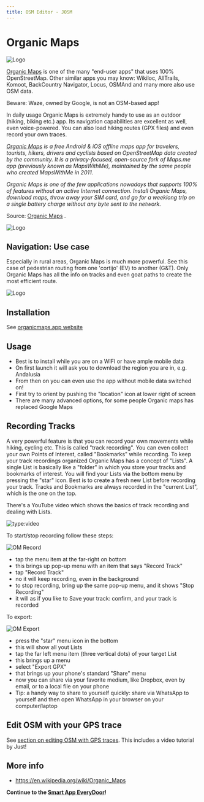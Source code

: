 ```yaml
---
title: OSM Editor - JOSM
---
```

# Organic Maps

![Logo](../assets/images/organic-logo.png)

[Organic Maps](https://organicmaps.app/) is one of the many "end-user apps" that uses 100% OpenStreetMap.
Other similar apps you may know: Wikiloc, AllTrails, Komoot, BackCountry Navigator, Locus, 
OSMAnd and many more also use OSM data.

Beware: Waze, owned by Google, is not an OSM-based app!

In daily usage Organic Maps is extremely handy to use as an outdoor (hiking, biking etc.) app. 
Its navigation capabilities are excellent as well, even voice-powered. You can also load hiking routes (GPX files) and
even record your own traces. 

*[Organic Maps](https://organicmaps.app/) is a free Android & iOS offline maps app for travelers, 
tourists, hikers, drivers and cyclists based on OpenStreetMap data created by the community. 
It is a privacy-focused, open-source fork of Maps.me app (previously known as MapsWithMe), 
maintained by the same people who created MapsWithMe in 2011.*

*Organic Maps is one of the few applications nowadays that supports 100% of features without an active Internet connection. 
Install Organic Maps, download maps, throw away your SIM card, and go for a weeklong trip on a single battery charge without any 
byte sent to the network.*

Source: [Organic Maps](https://organicmaps.app/) .

![Logo](../assets/images/organic-screen.jpg)

## Navigation: Use case 

Especially in rural areas, Organic Maps is much more powerful. See this case of pedestrian routing
from one 'cortijo' (EV) to another (G&T). Only Organic Maps has all the info on tracks and even goat paths to create
the most efficient route.

![Logo](../assets/images/routing.jpg)

## Installation

See [organicmaps.app website](https://organicmaps.app/)

## Usage

* Best is to install while you are on a WIFI or have ample mobile data
* On first launch it will ask you to download the region you are in, e.g. Andalusia
* From then on you can even use the app without mobile data switched on!
* First try to orient by pushing the "location" icon at lower right of screen
* There are many advanced options, for some people Organic maps has replaced Google Maps

## Recording Tracks

A very powerful feature is that you can record your own movements while hiking, cycling etc. 
This is called "track recording". You can even collect your own Points of Interest, called "Bookmarks" while recording. 
To keep your track recordings organized Organic Maps has a concept of "Lists". A single List
is basically like a "folder" in which you store your tracks and bookmarks of interest. You will find
your Lists via the bottom menu by pressing the "star" icon. Best is to create a fresh new List before recording your track.
Tracks and Bookmarks are always recorded in the "current List", which is the one on the top.

There's a YouTube video which shows the basics of track recording and dealing with Lists.

![type:video](https://www.youtube.com/embed/O7vgffhLHwE)

To start/stop recording follow these steps:

![OM Record](../assets/images/organic-recording.jpg)

* tap the menu item at the far-right on bottom
* this brings up pop-up menu with an item that says "Record Track"
* tap "Record Track"
* no it will keep recording, even in the background
* to stop recording, bring up the same pop-up menu, and it shows "Stop Recording"
* it will as if you like to Save your track: confirm, and your track is recorded

To export:

![OM Export](../assets/images/organic-export.jpg)

* press the "star" menu icon in the bottom
* this will show all yout Lists
* tap the far left menu item (three vertical dots) of your target List
* this brings up a menu
* select "Export GPX"
* that brings up your phone's standard "Share" menu
* now you can share via your favorite medium, like Dropbox, even by email, or to a local file on your phone
* Tip: a handy way to share to yourself quickly: share via WhatsApp to yourself and then open WhatsApp in your browser on your computer/laptop

## Edit OSM with your GPS trace

See [section on editing OSM with GPS traces](../advanced/gps.md). This includes a video tutorial by Just!

## More info

* https://en.wikipedia.org/wiki/Organic_Maps

**Continue to the [Smart App EveryDoor](everydoor.md)!**
